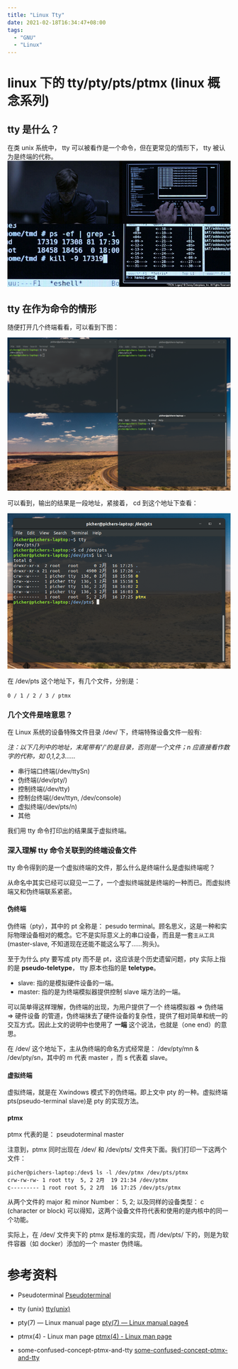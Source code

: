 ```yaml
---
title: "Linux Tty"
date: 2021-02-18T16:34:47+08:00
tags:
  - "GNU"
  - "Linux"
---
```

# linux 下的 tty/pty/pts/ptmx (linux 概念系列)

## tty 是什么？

在类 unix 系统中， tty 可以被看作是一个命令，但在更常见的情形下， tty 被认为是终端的代称。
![tty-jpg](/static/tron.jpg)

## tty 在作为命令的情形

随便打开几个终端看看，可以看到下图：

![tty-jpg](/static/tty-order.png)

可以看到，输出的结果是一段地址，紧接着， cd 到这个地址下查看：

![tty-jpg](/static/tty-location.png)

在 /dev/pts 这个地址下，有几个文件，分别是：

`0 / 1 / 2 / 3 / ptmx`

### 几个文件是啥意思？

在 Linux 系统的设备特殊文件目录 /dev/ 下，终端特殊设备文件一般有:

*注：以下几列中的地址，末尾带有'/'的是目录，否则是一个文件；n 应直接看作数字的代称，如 0,1,2,3......*

* 串行端口终端(/dev/ttySn)
* 伪终端(/dev/pty/)
* 控制终端(/dev/tty)
* 控制台终端(/dev/ttyn, /dev/console)
* 虚拟终端(/dev/pts/n)
* 其他

我们用 tty 命令打印出的结果属于虚拟终端。

### 深入理解 tty 命令关联到的终端设备文件

tty 命令得到的是一个虚拟终端的文件，那么什么是终端什么是虚拟终端呢？

从命名中其实已经可以窥见一二了，一个虚拟终端就是终端的一种而已。而虚拟终端又和伪终端联系紧密。

#### 伪终端

伪终端（pty），其中的 pt 全称是： pesudo terminal。顾名思义，这是一种和实际物理设备相对的概念。它不是实际意义上的串口设备，而且是一套`主从工具`(master-slave, 不知道现在还能不能这么写了......狗头)。

至于为什么 pty 要写成 pty 而不是 pt，这应该是个历史遗留问题，pty 实际上指的是 **pseudo-teletype**， tty 原本也指的是 **teletype**。

* slave: 指的是模拟硬件设备的一端。
* master: 指的是为终端模拟器提供控制 slave 端方法的一端。

可以简单得这样理解，伪终端的出现，为用户提供了一个 终端模拟器 => 伪终端 => 硬件设备 的管道，伪终端抹去了硬件设备的复杂性，提供了相对简单和统一的交互方式。因此上文的说明中也使用了 **一端** 这个说法，也就是（one end）的意思。

在 /dev/ 这个地址下，主从伪终端的命名方式经常是： /dev/pty/mn & /dev/pty/sn，其中的 m 代表 master ，而 s 代表着 slave。

#### 虚拟终端

虚拟终端，就是在 Xwindows 模式下的伪终端。即上文中 pty 的一种。虚拟终端 pts(pseudo-terminal slave)是 pty 的实现方法。


#### ptmx

ptmx 代表的是： pseudoterminal master

注意到，ptmx 同时出现在 /dev/ 和 /dev/pts/ 文件夹下面。我们打印一下这两个文件：

``` shell
picher@pichers-laptop:/dev$ ls -l /dev/ptmx /dev/pts/ptmx
crw-rw-rw- 1 root tty  5, 2 2月  19 21:34 /dev/ptmx
c--------- 1 root root 5, 2 2月  16 17:25 /dev/pts/ptmx
```

从两个文件的 major 和 minor Number： 5, 2; 以及同样的设备类型： c (character or block) 可以得知，这两个设备文件符代表和使用的是内核中的同一个功能。

实际上，在 /dev/ 文件夹下的 ptmx 是标准的实现，而 /dev/pts/ 下的，则是为软件容器（如 docker）添加的一个 master 伪终端。

# 参考资料

* Pseudoterminal
[Pseudoterminal](https://en.wikipedia.org/wiki/Pseudoterminal)

* tty (unix)
[tty(unix)](https://en.wikipedia.org/wiki/Tty_(unix))

* pty(7) — Linux manual page
[pty(7) — Linux manual page4](https://man7.org/linux/man-pages/man7/pty.7.html)

* ptmx(4) - Linux man page
[ptmx(4) - Linux man page](https://linux.die.net/man/4/ptmx)

* some-confused-concept-ptmx-and-tty
[some-confused-concept-ptmx-and-tty](https://unix.stackexchange.com/questions/449315/some-confused-concept-ptmx-and-tty)
